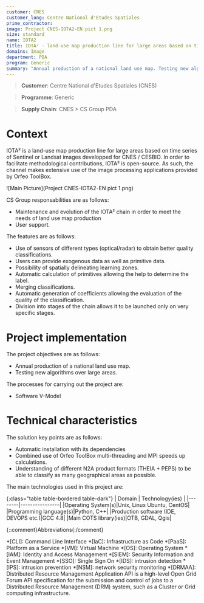 ```yaml
---
customer: CNES
customer_long: Centre National d'Etudes Spatiales
prime_contractor: 
image: Project CNES-IOTA2-EN pict 1.png
size: standard
name: IOTA2
title: IOTA² - land-use map production line for large areas based on time series of Sentinel or Landsat images
domains: Image
department: PDA
program: Generic
summary: "Annual production of a national land use map. Testing new algorithms over large areas."
---
```


> __Customer__\: Centre National d'Etudes Spatiales (CNES)

> __Programme__\: Generic

> __Supply Chain__\: CNES >  CS Group PDA


# Context

IOTA² is a land-use map production line for large areas based on time series of Sentinel or Landsat images developped for CNES / CESBIO. In order to facilitate methodological contributions, IOTA² is open-source. As such, the channel makes extensive use of the image processing applications provided by Orfeo ToolBox.

![Main Picture](Project CNES-IOTA2-EN pict 1.png)

CS Group responsabilities are as follows:
* Maintenance and evolution of the IOTA² chain in order to meet the needs of land use map production
* User support.


The features are as follows:
* Use of sensors of different types (optical/radar) to obtain better quality classifications. 
* Users can provide exogenous data as well as primitive data.
* Possibility of spatially delineating learning zones.
* Automatic calculation of primitives allowing the help to determine the label.
* Merging classifications.
* Automatic generation of coefficients allowing the evaluation of the quality of the classification.
* Division into stages of the chain allows it to be launched only on very specific stages.

# Project implementation

The project objectives are as follows:
* Annual production of a national land use map.
* Testing new algorithms over large areas.

The processes for carrying out the project are:
* Software V-Model

# Technical characteristics

The solution key points are as follows:
* Automatic installation with its dependencies
* Combined use of Orfeo ToolBox multi-threading and MPI speeds up calculations.
* Understanding of different N2A product formats (THEIA + PEPS) to be able to classify as many geographical areas as possible.



The main technologies used in this project are:

{:class="table table-bordered table-dark"}
| Domain | Technology(ies) |
|--------|----------------|
|Operating System(s)|Unix, Linux Ubuntu, CentOS|
|Programming language(s)|Python, C++|
|Production software (IDE, DEVOPS etc.)|GCC 4.8|
|Main COTS library(ies)|OTB, GDAL, Qgis|



{::comment}Abbreviations{:/comment}

*[CLI]: Command Line Interface
*[IaC]: Infrastructure as Code
*[PaaS]: Platform as a Service
*[VM]: Virtual Machine
*[OS]: Operating System
*[IAM]: Identity and Access Management
*[SIEM]: Security Information and Event Management
*[SSO]: Single Sign On
*[IDS]: intrusion detection
*[IPS]: intrusion prevention
*[NSM]: network security monitoring
*[DRMAA]: Distributed Resource Management Application API is a high-level Open Grid Forum API specification for the submission and control of jobs to a Distributed Resource Management (DRM) system, such as a Cluster or Grid computing infrastructure.
